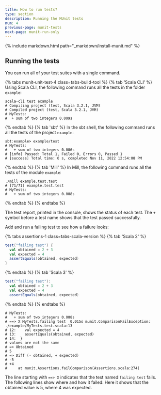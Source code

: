 ```yaml
---
title: How to run tests?
type: section
description: Running the MUnit tests
num: 4
previous-page: munit-tests
next-page: munit-run-only
---
```


{% include markdown.html path="_markdown/install-munit.md" %}

## Running the tests

You can run all of your test suites with a single command.

{% tabs munit-unit-test-4 class=tabs-build-tool %}
{% tab 'Scala CLI' %}
Using Scala CLI, the following command runs all the tests in the folder `example`:
```
scala-cli test example
# Compiling project (test, Scala 3.2.1, JVM)
# Compiled project (test, Scala 3.2.1, JVM)
# MyTests:
#  + sum of two integers 0.009s
```
{% endtab %}
{% tab 'sbt' %}
In the sbt shell, the following command runs all the tests of the project `example`:
```
sbt:example> example/test
# MyTests:
#   + sum of two integers 0.006s
# [info] Passed: Total 1, Failed 0, Errors 0, Passed 1
# [success] Total time: 0 s, completed Nov 11, 2022 12:54:08 PM
```
{% endtab %}
{% tab 'Mill' %}
In Mill, the following command runs all the tests of the module `example`:
```
./mill example.test.test
# [71/71] example.test.test
# MyTests:
#   + sum of two integers 0.008s
```
{% endtab %}
{% endtabs %}

The test report, printed in the console, shows the status of each test.
The `+` symbol before a test name shows that the test passed successfully.

Add and run a failing test to see how a failure looks:

{% tabs assertions-1 class=tabs-scala-version %}
{% tab 'Scala 2' %}
```scala
test("failing test") {
  val obtained = 2 + 3
  val expected = 4
  assertEquals(obtained, expected)
}
```
{% endtab %}
{% tab 'Scala 3' %}
```scala
test("failing test"):
  val obtained = 2 + 3
  val expected = 4
  assertEquals(obtained, expected)
```
{% endtab %}
{% endtabs %}

```
# MyTests:
#   + sum of two integers 0.008s
# ==> X MyTests.failing test  0.015s munit.ComparisonFailException: ./example/MyTests.test.scala:13
# 12:    val expected = 4
# 13:    assertEquals(obtained, expected)
# 14:  }
# values are not the same
# => Obtained
# 5
# => Diff (- obtained, + expected)
# -5
# +4
#     at munit.Assertions.failComparison(Assertions.scala:274)
```

The line starting with `==> X` indicates that the test named `failing test` fails.
The following lines show where and how it failed.
Here it shows that the obtained value is 5, where 4 was expected.
